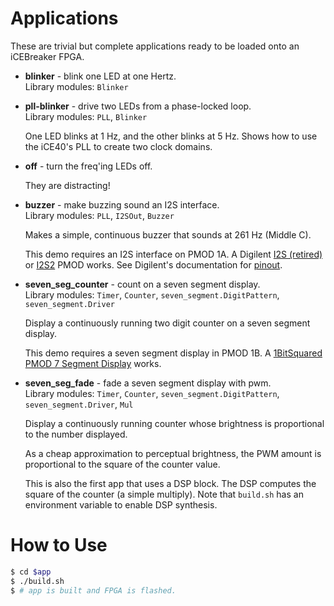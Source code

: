 # Applications

These are trivial but complete applications ready to be loaded onto an
iCEBreaker FPGA.

 * **blinker** - blink one LED at one Hertz.<br>
   Library modules: `Blinker`

 * **pll-blinker** - drive two LEDs from a phase-locked loop.<br>
   Library modules: `PLL`, `Blinker`

   One LED blinks at 1 Hz, and the other blinks at 5 Hz.  Shows
   how to use the iCE40's PLL to create two clock domains.

 * **off** - turn the freq'ing LEDs off.

   They are distracting!

 * **buzzer** - make buzzing sound an I2S interface.<br>
   Library modules: `PLL`, `I2SOut`, `Buzzer`

   Makes a simple, continuous buzzer that sounds at 261 Hz (Middle C).

   This demo requires an I2S interface on PMOD 1A.  A Digilent [I2S
   (retired)](https://store.digilentinc.com/pmod-i2s-stereo-audio-output-retired/)
   or
   [I2S2](https://store.digilentinc.com/pmod-i2s2-stereo-audio-input-and-output/)
   PMOD works.  See Digilent's documentation for
   [pinout](https://reference.digilentinc.com/reference/pmod/pmodi2s/start).

 * **seven\_seg\_counter** - count on a seven segment display.<br>
   Library modules: `Timer`, `Counter`, `seven_segment.DigitPattern`,
   `seven_segment.Driver`

   Display a continuously running two digit counter
   on a seven segment display.

   This demo requires a seven segment display in PMOD 1B.
   A [1BitSquared PMOD 7 Segment
   Display](https://1bitsquared.com/collections/fpga/products/pmod-7-segment-display)
   works.

 * **seven\_seg\_fade** - fade a seven segment display with pwm.<br>
   Library modules: `Timer`, `Counter`, `seven_segment.DigitPattern`,
   `seven_segment.Driver`, `Mul`

   Display a continuously running counter whose brightness is
   proportional to the number displayed.

   As a cheap approximation to perceptual brightness, the PWM
   amount is proportional to the square of the counter value.

   This is also the first app that uses a DSP block.  The
   DSP computes the square of the counter (a simple multiply).
   Note that `build.sh` has an environment variable to enable
   DSP synthesis.


# How to Use

```sh
$ cd $app
$ ./build.sh
$ # app is built and FPGA is flashed.
```
